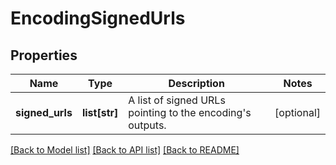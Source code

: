 # EncodingSignedUrls

## Properties
Name | Type | Description | Notes
------------ | ------------- | ------------- | -------------
**signed_urls** | **list[str]** | A list of signed URLs pointing to the encoding&#39;s outputs. | [optional] 

[[Back to Model list]](../README.md#documentation-for-models) [[Back to API list]](../README.md#documentation-for-api-endpoints) [[Back to README]](../README.md)


